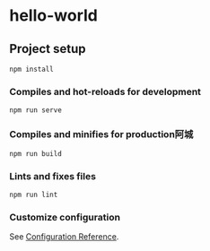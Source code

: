 # hello-world

## Project setup
```
npm install
```

### Compiles and hot-reloads for development
```
npm run serve
```

### Compiles and minifies for production阿城
```
npm run build
```

### Lints and fixes files
```
npm run lint
```

### Customize configuration
See [Configuration Reference](https://cli.vuejs.org/config/).

